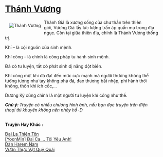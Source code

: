 <a href="https://utruyen.com/thanh-vuong/9131/" title="Thánh Vương"><h1>Thánh Vương</h1></a><div style="display:table"><img align="right" style="float: left; padding: 10px;" src="https://utruyen.com/images/story/200x260/thanh-vuong.jpg" alt="Thánh Vương">Thánh Giả là xương sống của chư thần trên thiên giới, Vương Giả lấy lực lượng trấn áp quần ma trong địa ngục. Còn tại giữa thiên địa, chính là Thánh Vương thống trị.<p></p>Khí – là cội nguồn của sinh mệnh.<p></p>Khí công – là chính là công pháp tu hành sinh mệnh.<p></p>Đã có tu luyện, tất có phát sinh dị năng đột biến.<p></p>Khí công một khi đã đạt đến mức cực mạnh mà người thường không thể tưởng tượng như tay không phá đá, đao thương bất nhập, phi hành thời không, thôn khí ích cốc,...<p></p>Dương Kỳ cũng chính là một người tu luyện khí công như thế.<p></p><b><i>Chú ý: </i></b><i>Truyện có nhiều chương hình ảnh, nếu bạn đọc truyện trên điện thoại thì khuyên không nên nhảy hố :D</i></div><p><br><b>Truyện Hay Khác :</b></p><a href="https://utruyen.com/dai-la-thien-ton/11712/" alt="Đại La Thiên Tôn">Đại La Thiên Tôn</a><br/><a href="https://dammyh.wordpress.com/2019/11/07/yoonmin-dai-ca-toi-yeu-anh/" alt="[YoonMin] Đại Ca ... Tôi Yêu Anh!">[YoonMin] Đại Ca ... Tôi Yêu Anh!</a><br/><a href="https://dammyh.wordpress.com/2019/11/07/dan-harem-nam/" alt="Dàn Harem Nam">Dàn Harem Nam</a><br/><a href="https://dammy2019.blogspot.com/2019/11/vuon-thuc-vat-quy-quai.html" alt="Vườn Thực Vật Quỷ Quái">Vườn Thực Vật Quỷ Quái</a><br/>